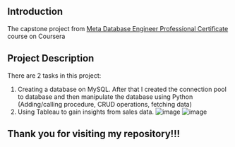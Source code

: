 ## Introduction
The capstone project from [Meta Database Engineer Professional Certificate](https://www.coursera.org/professional-certificates/meta-database-engineer) course on Coursera
## Project Description
There are 2 tasks in this project:
1. Creating a database on MySQL. After that I created the connection pool to database and then manipulate the database using Python (Adding/calling procedure, CRUD operations, fetching data)
2. Using Tableau to gain insights from sales data.
![image](https://github.com/hoangthang0403/db-capstone-project/assets/119316627/018deb61-a1c3-4c3f-b301-ba7681441716)
![image](https://github.com/hoangthang0403/db-capstone-project/assets/119316627/148ac529-6cad-4444-ab1d-8ff37ff2c152)

## Thank you for visiting my repository!!!
